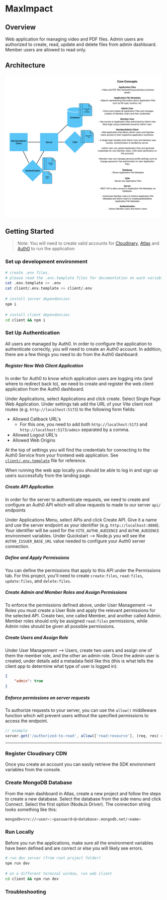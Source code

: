 # MaxImpact


## Overview
Web application for managing video and PDF files. Admin users are authorized to create, read, update and delete files from admin dashboard. Member users are allowed to read only.

## Architecture
![Architecture Diagram](./docs/MaxImpact%20Project%20Architecture-1.png)

## Getting Started

> Note: You will need to create valid accounts for [Cloudinary](https://cloudinary.com/), [Atlas](https://www.mongodb.com/) and [Auth0](https://auth0.com/) to run the application

### Set up development environment
```bash
# create .env files.
# please read the .env.template files for documentation on each variable value
cat .env.template >> .env
cat client/.env.template >> client/.env

# install server dependencies
npm i

# install client dependencies
cd client && npm i
```

### Set Up Authentication
All users are managed by Auth0. In order to configure the application to authenticate correctly, you will need to create an Auth0 account. In addition, there are a few things you need to do from the Auth0 dashboard:

##### Register New Web Client Application
In order for Auth0 to know which application users are logging into (and where to redirect back to), we need to create and register the web client application from the Auth0 dashboard.

Under Applications, select Applications and click create. Select Single Page Web Application. Under settings tab add the URL of your Vite client root routes (e.g. `http://localhost:5173`) to the following form fields: 
- Allowed Callback URL's
    - For this one, you need to add both `http://localhost:5173` and `http://localhost:5173/admin` separated by a comma.
- Allowed Logout URL's
- Allowed Web Origins

At the top of settings you will find the credentials for connecting to the Auth0 Service from your frontend web application. See [`client/.env.template`](client/.env.template) file for reference.

When running the web app locally you should be able to log in and sign up users successfully from the landing page.

##### Create API Application
In order for the server to authenticate requests, we need to create and configure an Auth0 API which will allow requests to made to our server `api/` endpoints

Under Applications Menu, select APIs and click Create API. Give it a name and use the server endpoint as your identifier (e.g. `http://localhost:8080`). Your identifier will be used for the `VITE_AUTH0_AUDIENCE` and `AUTH0_AUDIENCE` environment variables. Under Quickstart --> Node.js you will see the `AUTH0_ISSUER_BASE_URL` value needed to configure your Auth0 server connection.


##### Define and Apply Permissions
You can define the permissions that apply to this API under the Permissions tab. For this project, you'll need to create `create:files`, `read:files`, `update:files`, and `delete:files`.

##### Create Admin and Member Roles and Assign Permissions
To enforce the permissions defined above, under User Management --> Roles you must create a User Role and apply the relevant permissions for the selected API. Create two, one called Member, and another called Admin. Member roles should only be assigned `read:files` permissions, while Admin roles should be given all possible permissions.

##### Create Users and Assign Role
Under User Management --> Users, create two users and assign one of them the member role, and the other an admin role. Once the admin user is created, under details add a metadata field like this (this is what tells the client app to determine what type of user is logged in):
```json
{
    "admin": true
}
```

##### Enforce permissions on server requests
To authorize requests to your server, you can use the `allow()` middleware function which will prevent users without the specified permissions to access the endpoint.
```js
// example
server.get('/authorized-to-read', allow(['read:resource'], (req, res) => {res.status(200).send('resources sent!')}) )
``` 

---

### Register Cloudinary CDN

Once you create an account you can easily retrieve the SDK environment variables from the console.

### Create MongoDB Database
From the main dashboard in Atlas, create a new project and follow the steps to create a new database. Select the database from the side menu and click Connect. Select the first option (NodeJs Driver). The connection string looks something like this:
```bash
mongodb+srv://<user>:<password>@<database>.mongodb.net/<name>
```

### Run Locally
Before you run the applications, make sure all the environment variables have been defined and are correct or else you will likely see errors.

```bash
# run dev server (from root project folder)
npm run dev

# on a different terminal window, run web client
cd client && npm run dev
```

### Troubleshooting
